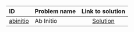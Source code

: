 | ID | Problem name | Link to solution |
|:---|:---|:---:|
| [abinitio](https://open.kattis.com/problems/abinitio) | Ab Initio | [Solution](https://github.com/versenyi98/kattis-solutions/tree/main/solutions/Ab%20Initio)|
